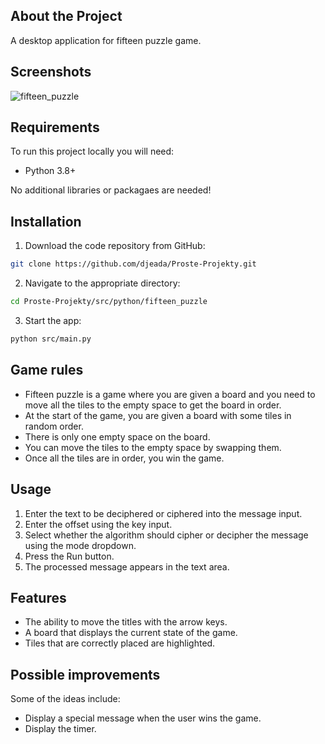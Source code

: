 ## About the Project

A desktop application for fifteen puzzle game.

## Screenshots

![fifteen_puzzle](https://user-images.githubusercontent.com/37275728/188334915-1d7bd7b0-0a7e-4118-97e7-b12572b198e7.gif)

## Requirements

To run this project locally you will need:

* Python 3.8+

No additional libraries or packagaes are needed!

## Installation

1. Download the code repository from GitHub: 
    
```Bash
git clone https://github.com/djeada/Proste-Projekty.git
```

2. Navigate to the appropriate directory:

```Bash
cd Proste-Projekty/src/python/fifteen_puzzle
```

3. Start the app:

```Bash
python src/main.py
```

## Game rules

* Fifteen puzzle is a game where you are given a board and you need to move all the tiles to the empty space to get the board in order.
* At the start of the game, you are given a board with some tiles in random order.
* There is only one empty space on the board.
* You can move the tiles to the empty space by swapping them.
* Once all the tiles are in order, you win the game.

## Usage

1. Enter the text to be deciphered or ciphered into the message input.
2. Enter the offset using the key input.
3. Select whether the algorithm should cipher or decipher the message using the mode dropdown.
4. Press the Run button.
5. The processed message appears in the text area. 

## Features

* The ability to move the titles with the arrow keys.
* A board that displays the current state of the game.
* Tiles that are correctly placed are highlighted. 

## Possible improvements

Some of the ideas include:

* Display a special message when the user wins the game.
* Display the timer.

